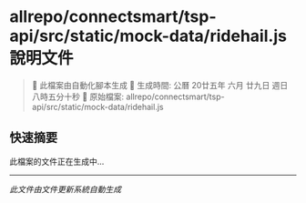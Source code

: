 # allrepo/connectsmart/tsp-api/src/static/mock-data/ridehail.js 說明文件

> 🚧 此檔案由自動化腳本生成
> 📅 生成時間: 公曆 20廿五年 六月 廿九日 週日 八時五分十秒
> 📂 原始檔案: allrepo/connectsmart/tsp-api/src/static/mock-data/ridehail.js

## 快速摘要
此檔案的文件正在生成中...

<!-- 實際使用時，這裡會是 Claude Code 生成的完整文件內容 -->

---
*此文件由文件更新系統自動生成*

